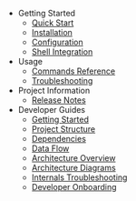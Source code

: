 - Getting Started
  - [Quick Start](quick-start.md)
  - [Installation](installation.md)
  - [Configuration](configuration.md)
  - [Shell Integration](shell-integration.md)
- Usage
  - [Commands Reference](commands.md)
  - [Troubleshooting](troubleshooting.md)
- Project Information
  - [Release Notes](release-notes.md)
- Developer Guides
  - [Getting Started](getting-started.md)
  - [Project Structure](project-structure.md)
  - [Dependencies](dependencies.md)
  - [Data Flow](data-flow.md)
  - [Architecture Overview](architecture.md)
  - [Architecture Diagrams](architecture-diagrams.md)
  - [Internals Troubleshooting](internals-troubleshooting.md)
  - [Developer Onboarding](developer-onboarding.md)
